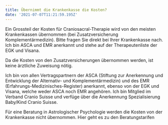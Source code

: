 ```yaml
---
title: Übernimmt die Krankenkasse die Kosten?
date: '2021-07-07T11:21:59.195Z'
---
```

Ein Grossteil der Kosten für Craniosacral-Therapie wird von den meisten Krankenkassen übernommen (bei Zusatzversicherung Komplementärmedizin). Bitte fragen Sie direkt bei Ihrer Krankenkasse nach. Ich bin ASCA und EMR anerkannt und stehe auf der Therapeutenliste der EGK und Visana. 

Da die Kosten von den Zusatzversicherungen übernommen werden, ist keine ärztliche Zuweisung nötig.

 Ich bin von allen Vertragspartnern der ASCA (Stiftung zur Anerkennung und Entwicklung der Alternativ- und Komplementärmedizin) und des EMR (Erfahrungs-Medizinisches-Register) anerkannt, ebenso von der EGK und Visana, welche weder ASCA noch EMR angehören. Ich bin Mitglied im Verband Cranio Suisse und verfüge über die Anerkennung Spezialisierung Baby/Kind Cranio Suisse. 

Für eine Beratung in Astrologischer Psychologie werden die Kosten von der Krankenkasse nicht übernommen. Hier geht es zu den Beratungstarifen